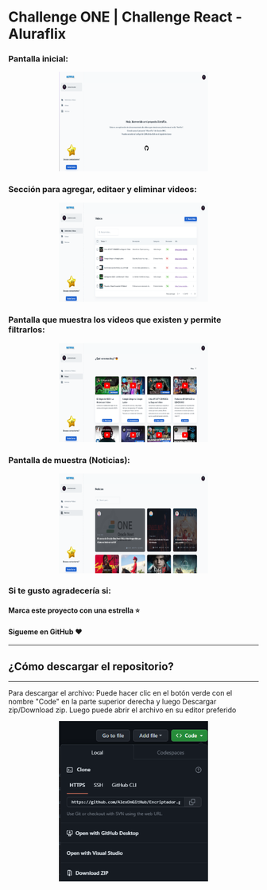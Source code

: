 # Challenge ONE | Challenge React - Aluraflix

### Pantalla inicial:

<p align="center" >
     <img width="300" heigth="200" src="./public/assets/images/project/Project1.png">
</p>

### Sección para agregar, editaer y eliminar videos:

<p align="center" >
     <img width="300" heigth="200" src="./public/assets/images/project/Project2.png">
</p>

### Pantalla que muestra los videos que existen y permite filtrarlos:

<p align="center" >
     <img width="300" heigth="200" src="./public/assets/images/project/Project3.png">
</p>

### Pantalla de muestra (Noticias):

<p align="center" >
     <img width="300" heigth="200" src="./public/assets/images/project/Project4.png">
</p>

### Si te gusto agradecería si:

#### Marca este proyecto con una estrella ⭐
#### Sigueme en GitHub ❤️
---

## ¿Cómo descargar el repositorio?
---
Para descargar el archivo: Puede hacer clic en el botón verde con el nombre "Code" en la parte superior derecha y luego Descargar zip/Download zip. Luego puede abrir el archivo en su editor preferido 

<p align="center" >
     <img width="300" heigth="200" src="./public/assets/images/project/Download.png">
</p>
